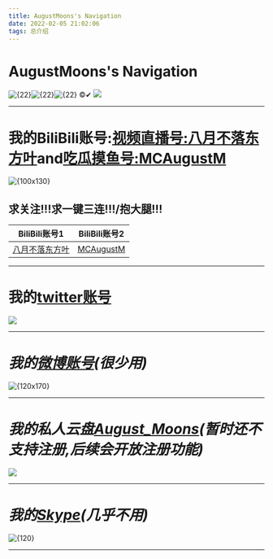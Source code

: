 ```yaml
---
title: AugustMoons's Navigation
date: 2022-02-05 21:02:06
tags: 总介绍
---
```

# **AugustMoons's Navigation**
![{22}](https://img1.imgtp.com/2022/02/06/9O3Qqw3T.png)![{22}](https://img1.imgtp.com/2022/02/06/5YzxZz3e.png)![{22}](https://img1.imgtp.com/2022/02/06/EFsZWzaY.png) ©✔
 ![](https://img1.imgtp.com/2022/02/09/6p6jeH6w.jpg)
****
# **我的BiliBili账号:[视频直播号:八月不落东方叶](https://space.bilibili.com/1362412540/?spm_id_from=333.999.0.0)and[吃瓜摸鱼号:MCAugustM](https://space.bilibili.com/172919510?spm_id_from=333.1007.0.0)**
![{100x130}](https://s1.hdslb.com/bfs/static/jinkela/space/assets/icon-auth.png)
## 求关注!!!求一键三连!!!/抱大腿!!!
| BiliBili账号1 | BiliBili账号2 |
| -------- | -------- |
| [八月不落东方叶](https://space.bilibili.com/1362412540/?spm_id_from=333.999.0.0)| [MCAugustM](https://space.bilibili.com/172919510?spm_id_from=333.1007.0.0) |
***



# 我的[twitter账号](https://twitter.com/VNW7tvNi5qiNIEj?t=uzGDurePvpZeKAvvJbNZ8w&s=09)
![](https://www.bing.com/th?id=A5798e5434f31ce5f8394bc29d551cbdb&w=110&h=110&c=7&rs=1&qlt=80&o=6&pid=SANGAM)
***



# *我的[微博账号](https://weibo.com/6558938937/profile?topnav=1&wvr=6&is_all=1)(很少用)*
![{120x170}](https://www.tabpear.com/upload/images/07/1f31b897-52b8-445b-95c6-86c3c100dfd1.png)
***



# *我的私人云盘[August_Moons](https://cn-zz-bgp-8.natfrp.cloud:48636/login)(暂时还不支持注册,后续会开放注册功能)*
 ![](https://img1.imgtp.com/2022/02/09/I183FC8t.png)
 ***
 
 
 
 # *我的[Skype](https://web.skype.com/)(几乎不用)*
 ![{120}](https://www.bing.com/th?id=ABT8D88DD492FC349DE17C4D26AB95C5FEC55D238797BDC669A4B0EF70174B859A4&w=110&h=110)
 ***


